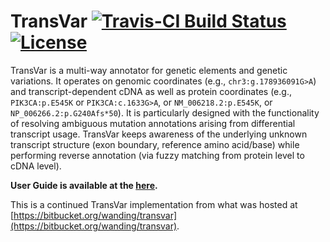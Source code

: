 
# TransVar [![Travis-CI Build Status](https://travis-ci.org/zwdzwd/transvar.svg?branch=master)](https://travis-ci.org/zwdzwd/biscuit) [![License](http://img.shields.io/:license-mit-blue.svg)](http://doge.mit-license.org)

TransVar is a multi-way annotator for genetic elements and genetic variations. It operates on genomic coordinates (e.g., `chr3:g.178936091G>A`) and transcript-dependent cDNA as well as protein coordinates (e.g., `PIK3CA:p.E545K` or `PIK3CA:c.1633G>A`, or `NM_006218.2:p.E545K`, or `NP_006266.2:p.G240Afs*50`). It is particularly designed with the functionality of resolving ambiguous mutation annotations arising from differential transcript usage. TransVar keeps awareness of the underlying unknown transcript structure (exon boundary, reference amino acid/base) while performing reverse annotation (via fuzzy matching from protein level to cDNA level).

**User Guide is available at the [here](https://github.com/zwdzwd/transvar/wiki/Home).**

This is a continued TransVar implementation from what was hosted at [https://bitbucket.org/wanding/transvar](https://bitbucket.org/wanding/transvar).
